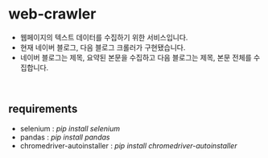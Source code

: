 # web-crawler

- 웹페이지의 텍스트 데이터를 수집하기 위한 서비스입니다.
- 현재 네이버 블로그, 다음 블로그 크롤러가 구현됐습니다.
- 네이버 블로그는 제목, 요약된 본문을 수집하고 다음 블로그는 제목, 본문 전체를 수집합니다.

<br>

## requirements
- selenium : _pip install selenium_
- pandas : _pip install pandas_
- chromedriver-autoinstaller : _pip install chromedriver-autoinstaller_
<br>

